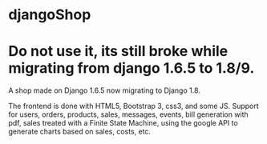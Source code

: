 # djangoShop


# Do not use it, its still broke while migrating from django 1.6.5 to 1.8/9.


A shop made on Django 1.6.5 now migrating to Django 1.8.

The frontend is done with HTML5, Bootstrap 3, css3, and some JS.
Support for users, orders, products, sales, messages, events, bill generation with pdf, sales treated with a Finite State Machine, using the google API to generate charts based on sales, costs, etc.



